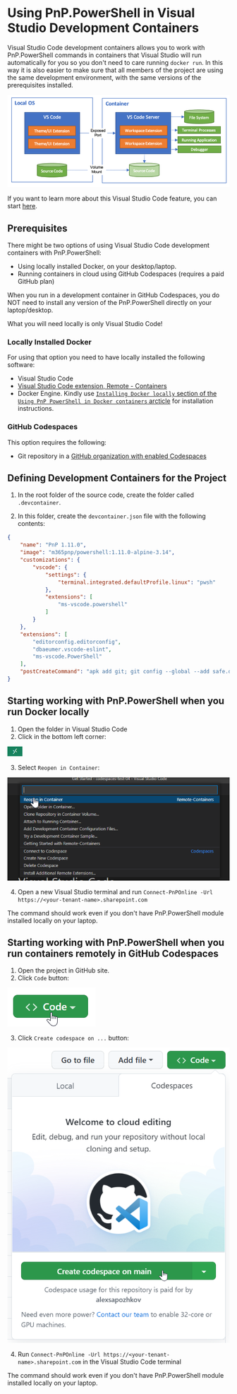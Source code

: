 # Using PnP.PowerShell in Visual Studio Development Containers

Visual Studio Code development containers allows you to work with PnP.PowerShell commands in containers that Visual Studio will run automatically for you so you don't need to care running `docker run`. In this way it is also easier to make sure that all members of the project are using the same development environment, with the same versions of the prerequisites installed.

![VS bottom left corner](../images/dev-containers/architecture-containers.png)

If you want to learn more about this Visual Studio Code feature, you can start [here](https://code.visualstudio.com/docs/devcontainers/containers).

## Prerequisites

There might be two options of using Visual Studio Code development containers with PnP.PowerShell:

- Using locally installed Docker, on your desktop/laptop.
- Running containers in cloud using GitHub Codespaces (requires a paid GitHub plan)

When you run in a development container in GitHub Codespaces, you do NOT need to install any version of the PnP.PowerShell directly on your laptop/desktop.

What you will need locally is only Visual Studio Code!

### Locally Installed Docker

For using that option you need to have locally installed the following software:

- Visual Studio Code
- [Visual Studio Code extension, Remote - Containers](https://marketplace.visualstudio.com/items?itemName=ms-vscode-remote.remote-containers)
- Docker Engine. Kindly use [`Installing Docker locally` section of the `Using PnP PowerShell in Docker containers` arcticle](dev-containers.md) for installation instructions.

### GitHub Codespaces

This option requires the following:

- Git repository in a [GitHub organization with enabled Codespaces](https://docs.github.com/en/codespaces/managing-codespaces-for-your-organization/enabling-github-codespaces-for-your-organization)

## Defining Development Containers for the Project

1. In the root folder of the source code, create the folder called `.devcontainer`.

2. In this folder, create the `devcontainer.json` file with the following contents:

```json
{
	"name": "PnP 1.11.0",
	"image": "m365pnp/powershell:1.11.0-alpine-3.14",
	"customizations": {
		"vscode": {
			"settings": {
				"terminal.integrated.defaultProfile.linux": "pwsh"
			},
			"extensions": [
				"ms-vscode.powershell"
			]
		}
	},
	"extensions": [
		"editorconfig.editorconfig",
		"dbaeumer.vscode-eslint",
		"ms-vscode.PowerShell"
	],
	"postCreateCommand": "apk add git; git config --global --add safe.directory /workspaces"
}
```

## Starting working with PnP.PowerShell when you run Docker locally

1. Open the folder in Visual Studio Code
2. Click in the bottom left corner:

![VS bottom left corner](../images/dev-containers/VScorner.png)

3. Select `Reopen in Container`:

![Reopen in Container menu](../images/dev-containers/vs-containers-selector.png)

4. Open a new Visual Studio terminal and run `Connect-PnPOnline -Url https://<your-tenant-name>.sharepoint.com`

The command should work even if you don't have PnP.PowerShell module installed locally on your laptop.

## Starting working with PnP.PowerShell when you run containers remotely in GitHub Codespaces

1. Open the project in GitHub site.
2. Click `Code` button:

![GitHub Code Button](../images/dev-containers/github-code.png)

3. Click `Create codespace on ...` button:

![GitHub Create codespace Button](../images/dev-containers/github-create-space.png)

4. Run `Connect-PnPOnline -Url https://<your-tenant-name>.sharepoint.com` in the Visual Studio Code terminal

The command should work even if you don't have PnP.PowerShell module installed locally on your laptop.